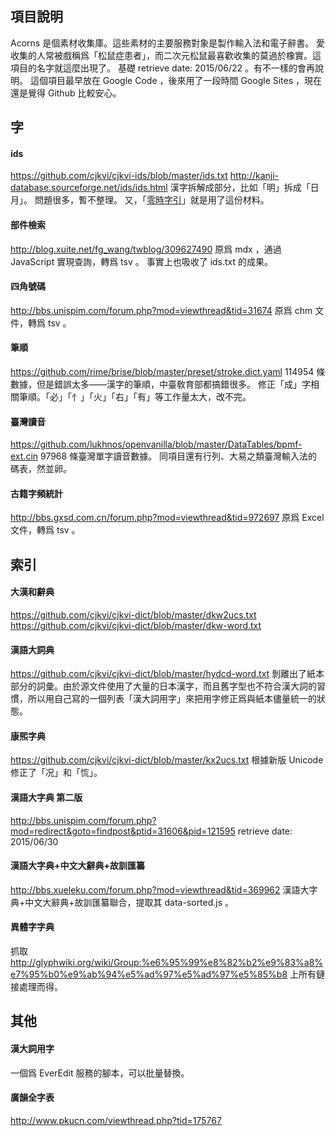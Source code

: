 ## 項目說明
Acorns 是個素材收集庫。這些素材的主要服務對象是製作輸入法和電子辭書。
愛收集的人常被戲稱爲「松鼠症患者」，而二次元松鼠最喜歡收集的莫過於橡實。這項目的名字就這麼出現了。
基礎 retrieve date: 2015/06/22 。有不一樣的會再說明。
這個項目最早放在 Google Code ，後來用了一段時間 Google Sites ，現在還是覺得 Github 比較安心。

## 字

#### ids
https://github.com/cjkvi/cjkvi-ids/blob/master/ids.txt
http://kanji-database.sourceforge.net/ids/ids.html
漢字拆解成部分，比如「明」拆成「日月」。
問題很多，暫不整理。
又，「[零時字引](https://github.com/g0v/z0y/)」就是用了這份材料。

#### 部件檢索
http://blog.xuite.net/fg_wang/twblog/309627490
原爲 mdx ，通過 JavaScript 實現查詢，轉爲 tsv 。
事實上也吸收了 ids.txt 的成果。

#### 四角號碼
http://bbs.unispim.com/forum.php?mod=viewthread&tid=31674 
原爲 chm 文件，轉爲 tsv 。

#### 筆順
https://github.com/rime/brise/blob/master/preset/stroke.dict.yaml
114954 條數據，但是錯誤太多——漢字的筆順，中臺敎育部都搞錯很多。
修正「成」字相關筆順。「必」「忄」「火」「右」「有」等工作量太大，改不完。

#### 臺灣讀音
https://github.com/lukhnos/openvanilla/blob/master/DataTables/bpmf-ext.cin
97968 條臺灣單字讀音數據。
同項目還有行列、大易之類臺灣輸入法的碼表，然並卵。

#### 古籍字頻統計
http://bbs.gxsd.com.cn/forum.php?mod=viewthread&tid=972697
原爲 Excel 文件，轉爲 tsv 。

## 索引

#### 大漢和辭典
https://github.com/cjkvi/cjkvi-dict/blob/master/dkw2ucs.txt
https://github.com/cjkvi/cjkvi-dict/blob/master/dkw-word.txt

#### 漢語大詞典
https://github.com/cjkvi/cjkvi-dict/blob/master/hydcd-word.txt
剝離出了紙本部分的詞彙。由於源文件使用了大量的日本漢字，而且舊字型也不符合漢大詞的習慣，所以用自己寫的一個列表「漢大詞用字」來把用字修正爲與紙本儘量統一的狀態。

#### 康煕字典
https://github.com/cjkvi/cjkvi-dict/blob/master/kx2ucs.txt
根據新版 Unicode 修正了「况」和「㤺」。

#### 漢語大字典 第二版
http://bbs.unispim.com/forum.php?mod=redirect&goto=findpost&ptid=31606&pid=121595
retrieve date: 2015/06/30

#### 漢語大字典+中文大辭典+故訓匯纂
http://bbs.xueleku.com/forum.php?mod=viewthread&tid=369962
漢語大字典+中文大辭典+故訓匯纂聯合，提取其 data-sorted.js 。

#### 異體字字典
抓取 http://glyphwiki.org/wiki/Group:%e6%95%99%e8%82%b2%e9%83%a8%e7%95%b0%e9%ab%94%e5%ad%97%e5%ad%97%e5%85%b8 上所有鏈接處理而得。

## 其他

#### 漢大詞用字
一個爲 EverEdit 服務的腳本，可以批量替換。

#### 廣韻全字表
http://www.pkucn.com/viewthread.php?tid=175767